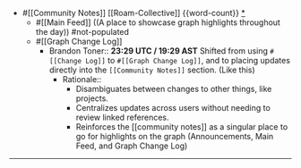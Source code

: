 - #[[Community Notes]] [[Roam-Collective]] {{word-count}} [*]([[rc]])
    - #[[Main Feed]] ((A place to showcase graph highlights throughout the day)) #not-populated
    - #[[Graph Change Log]]
        - Brandon Toner:: __23:29 UTC / 19:29 AST__
Shifted from using `#[[Change Log]]` to `#[[Graph Change Log]]`, and to placing updates directly into the `[[Community Notes]]` section. (Like this)
            - Rationale::
                - Disambiguates between changes to other things, like projects. 
                - Centralizes updates across users without needing to review linked references.
                - Reinforces the [[community notes]] as a singular place to go for highlights on the graph (Announcements, Main Feed, and Graph Change Log)
- ---
